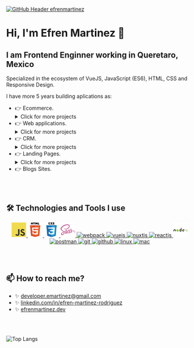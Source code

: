 [![GitHub Header efrenmartinez](https://github.com/efrenmartinez/efrenmartinez/blob/master/assets/efrenmartinez.jpg)](http://www.efrenmartinez.dev/)
# Hi, I'm Efren Martinez 👋

## I am Frontend Enginner working in Queretaro, Mexico

Specialized in the ecosystem of VueJS, JavaScript (ES6), HTML, CSS and Responsive Design.

I have more 5 years building aplications as:

- 👉 Ecommerce.
    <details>
    <summary>Click for more projects</summary>
    <ul>
    <li>
    <a href="https://ordiexpress.com/" target="_blank">ordiexpress.com</a>
    </li>
    <li>
    <a href="https://store.bticino.com.mx/" target="_blank">store.bticino.com.mx</a>
    </li>
    </ul>
    </details>
- 👉 Web applications.
    <details>
    <summary>Click for more projects</summary>
    <ul>
    <li>
    <a href="https://www.suzuki.com.mx/autos" target="_blank">suzuki.com.mx/autos</a>
    </li>
    </ul>
    </details>
- 👉 CRM.
    <details>
    <summary>Click for more projects</summary>
    <ul>
    <li>
    <a href="https://bts-adm.netnet.mx/#/login" target="_blank">bts-adm.netnet.mx/#/login</a>
    </li>
    </ul>
    </details>
- 👉 Landing Pages.
    <details>
    <summary>Click for more projects</summary>
    <ul>
    <li>
    <a href="https://efrenmartinez.dev" target="_blank">efrenmartinez.dev</a>
    </li>
    </ul>
    </details>
- 👉 Blogs Sites.


<br>
<br>

## 🛠️ Technologies and Tools I use
<p align="center">
<a href="https://developer.mozilla.org/en-US/docs/Web/JavaScript" target="_blank"> <img src="https://raw.githubusercontent.com/devicons/devicon/master/icons/javascript/javascript-original.svg" alt="javascript" width="40" height="40"/> </a>
<a href="https://www.w3.org/html/" target="_blank"> <img src="https://raw.githubusercontent.com/devicons/devicon/master/icons/html5/html5-original-wordmark.svg" alt="html5" width="40" height="40"/> </a>
<a href="https://www.w3schools.com/css/" target="_blank"> <img src="https://raw.githubusercontent.com/devicons/devicon/master/icons/css3/css3-original-wordmark.svg" alt="css3" width="40" height="40"/> </a>
<a href="https://sass-lang.com" target="_blank"> <img src="https://raw.githubusercontent.com/devicons/devicon/master/icons/sass/sass-original.svg" alt="sass" width="40" height="40"/> </a>
<a href="#" target="_blank"> <img src="https://www.vectorlogo.zone/logos/js_webpack/js_webpack-icon.svg" alt="webpack" width="40" height="40"/> </a>
<a href="https://vuejs.org/" target="_blank"> <img src="https://www.vectorlogo.zone/logos/vuejs/vuejs-icon.svg" alt="vuejs" width="40" height="40"/> </a>
<a href="#" target="_blank"> <img src="https://www.vectorlogo.zone/logos/nuxtjs/nuxtjs-icon.svg" alt="nuxtjs" width="40" height="40"/> </a>
<a href="#" target="_blank"> <img src="https://www.vectorlogo.zone/logos/reactjs/reactjs-icon.svg" alt="reactjs" width="40" height="40"/> </a>
<a href="https://nodejs.org" target="_blank"> <img src="https://raw.githubusercontent.com/devicons/devicon/master/icons/nodejs/nodejs-original-wordmark.svg" alt="nodejs" width="40" height="40"/> </a>
<a href="https://www.postman.com/" target="_blank"> <img src="https://www.vectorlogo.zone/logos/getpostman/getpostman-icon.svg" alt="postman" width="40" height="40"/> </a>
<a href="https://git-scm.com/" target="_blank"> <img src="https://www.vectorlogo.zone/logos/git-scm/git-scm-icon.svg" alt="git" width="40" height="40"/> </a>
<a href="https://github.com/efrenmartinez" target="_blank"> <img src="https://www.vectorlogo.zone/logos/github/github-icon.svg" alt="github" width="40" height="40"/> </a>
<a href="#" target="_blank"> <img src="https://www.vectorlogo.zone/logos/linux/linux-icon.svg" alt="linux" width="40" height="40"/> </a>
<a href="#" target="_blank"> <img src="https://www.vectorlogo.zone/logos/apple/apple-icon.svg" alt="mac" width="40" height="40"/> </a>
</p>

<br>
<br>

## 📫 How to reach me?

- ✨ [developer.emartinez@gmail.com](mailto:developer.emartinez@gmail.com)
- ✨ [linkedin.com/in/efren-martinez-rodriguez](https://www.linkedin.com/in/efren-martinez-rodriguez/)
- ✨ [efrenmartinez.dev](https://efrenmartinez.dev)

<br>
<br>

![Top Langs](https://github-readme-stats.vercel.app/api/top-langs/?username=efrenmartinez&layout=compact&title_color=007bff&text_color=e7e7e7&icon_color=007bff&bg_color=171c28)